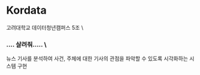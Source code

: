 # Kordata
고려대학교 데이터청년캠퍼스 5조 \

### .... 살려줘..... \

뉴스 기사를 분석하여 사건, 주체에 대한 기사의 관점을 파악할 수 있도록 시각화하는 시스템 구현
